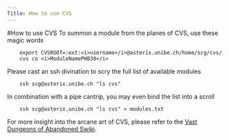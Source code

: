 ```yaml
---
Title: How to use CVS
---
```

#How to use CVS
To summon a module from the planes of CVS, use these magic words

```
    export CVSROOT=:ext:<i>username</i>@asterix.unibe.ch/home/scg/cvs/
    cvs co <i>ModuleNamePHB30</i>
```

Please cast an ssh divination to scry the full list of available modules

```
    ssh scg@asterix.unibe.ch "ls cvs"
```

In combination with a pipe cantrip, you may even bind the list into a scroll

```
    ssh scg@asterix.unibe.ch "ls cvs" > modules.txt
```

For more insight into the arcane art of CVS, please refer to the [Vast Dungeons of Abandoned Swiki](http://scgwiki.iam.unibe.ch:8080/SCG/501). 
